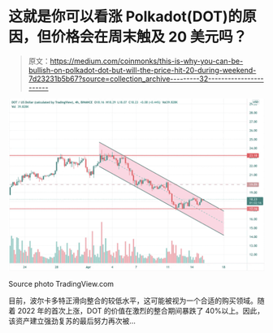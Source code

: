 # 这就是你可以看涨 Polkadot(DOT)的原因，但价格会在周末触及 20 美元吗？

> 原文：<https://medium.com/coinmonks/this-is-why-you-can-be-bullish-on-polkadot-dot-but-will-the-price-hit-20-during-weekend-7d23231b5b67?source=collection_archive---------32----------------------->

![](img/ddddc6d91db12d7b95df999f4fd1e31b.png)

Source photo TradingView.com

目前，波尔卡多特正滑向整合的较低水平，这可能被视为一个合适的购买领域。随着 2022 年的首次上涨，DOT 的价值在激烈的整合期间暴跌了 40%以上。因此，该资产建立强劲复苏的最后努力再次被…